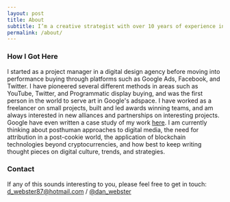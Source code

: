 ```yaml
---
layout: post
title: About
subtitle: I’m a creative strategist with over 10 years of experience in digital media. I mainly work for agencies, but enjoy project based work and have recently undertaken a PhD looking at posthuman marketing processes.
permalink: /about/
---
```

### How I Got Here
I started as a project manager in a digital design agency before moving into performance buying through platforms such as Google Ads, Facebook, and Twitter. I have pioneered several different methods in areas such as YouTube, Twitter, and Programmatic display buying, and was the first person in the world to serve art in Google's adspace. I have worked as a freelancer on small projects, built and led awards winning teams, and am always interested in new alliances and partnerships on interesting projects. Google have even written a case study of my work [here](https://www.thinkwithgoogle.com/_qs/documents/1313/BT_DBM_GAP_Case_Study.pdf). I am currently thinking about posthuman approaches to digital media, the need for attribution in a post-cookie world, the application of blockchain technologies beyond cryptocurrencies, and how best to keep writing thought pieces on digital culture, trends, and strategies.

### Contact
If any of this sounds interesting to you, please feel free to get in touch: [d_webster87@hotmail.com](mailto:d_webster87@hotmail.com) / [@dan_webster](https://twitter.com/dan_webster)
